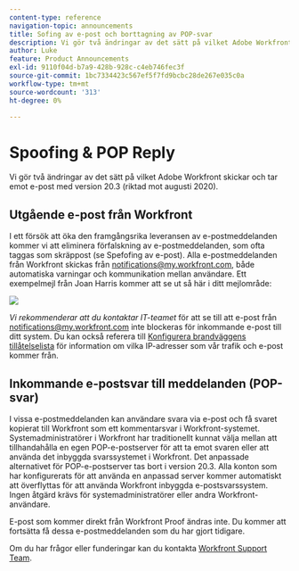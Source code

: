 ```yaml
---
content-type: reference
navigation-topic: announcements
title: Sofing av e-post och borttagning av POP-svar
description: Vi gör två ändringar av det sätt på vilket Adobe Workfront skickar och tar emot e-post med version 20.3 (riktad mot augusti 2020).
author: Luke
feature: Product Announcements
exl-id: 9110f04d-b7a9-428b-928c-c4eb746fec3f
source-git-commit: 1bc7334423c567ef5f7fd9bcbc28de267e035c0a
workflow-type: tm+mt
source-wordcount: '313'
ht-degree: 0%

---
```


# Spoofing &amp; POP Reply

Vi gör två ändringar av det sätt på vilket Adobe Workfront skickar och tar emot e-post med version 20.3 (riktad mot augusti 2020).

## Utgående e-post från Workfront

I ett försök att öka den framgångsrika leveransen av e-postmeddelanden kommer vi att eliminera förfalskning av e-postmeddelanden, som ofta taggas som skräppost (se Spefofing av e-post). Alla e-postmeddelanden från Workfront skickas från notifications@my.workfront.com, både automatiska varningar och kommunikation mellan användare. Ett exempelmejl från Joan Harris kommer att se ut så här i ditt mejlområde:

![](assets/noreply.png)

*Vi rekommenderar att du kontaktar IT-teamet* för att se till att e-post från notifications@my.workfront.com inte blockeras för inkommande e-post till ditt system. Du kan också referera till [Konfigurera brandväggens tillåtelselista](../../../administration-and-setup/get-started-wf-administration/configure-your-firewall.md) för information om vilka IP-adresser som vår trafik och e-post kommer från.

## Inkommande e-postsvar till meddelanden (POP-svar)

I vissa e-postmeddelanden kan användare svara via e-post och få svaret kopierat till Workfront som ett kommentarsvar i Workfront-systemet. Systemadministratörer i Workfront har traditionellt kunnat välja mellan att tillhandahålla en egen POP-e-postserver för att ta emot svaren eller att använda det inbyggda svarssystemet i Workfront. Det anpassade alternativet för POP-e-postserver tas bort i version 20.3. Alla konton som har konfigurerats för att använda en anpassad server kommer automatiskt att överflyttas för att använda Workfront inbyggda e-postsvarssystem. Ingen åtgärd krävs för systemadministratörer eller andra Workfront-användare.

E-post som kommer direkt från Workfront Proof ändras inte. Du kommer att fortsätta få dessa e-postmeddelanden som du har gjort tidigare.

Om du har frågor eller funderingar kan du kontakta [Workfront Support Team](https://one.workfront.com/s/support?language=en_US).
